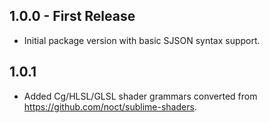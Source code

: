 ## 1.0.0 - First Release
* Initial package version with basic SJSON syntax support.

## 1.0.1
* Added Cg/HLSL/GLSL shader grammars converted from https://github.com/noct/sublime-shaders.

